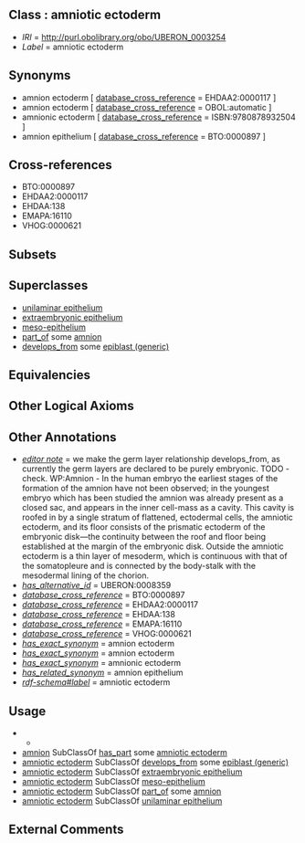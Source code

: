 
## Class : amniotic ectoderm

 * *IRI* = http://purl.obolibrary.org/obo/UBERON_0003254
 * *Label* = amniotic ectoderm

## Synonyms

 * amnion ectoderm [ [database_cross_reference](../../ef/oboInOwl#hasDbXref.md) = EHDAA2:0000117 ]
 * amnion ectoderm [ [database_cross_reference](../../ef/oboInOwl#hasDbXref.md) = OBOL:automatic ]
 * amnionic ectoderm [ [database_cross_reference](../../ef/oboInOwl#hasDbXref.md) = ISBN:9780878932504 ]
 * amnion epithelium [ [database_cross_reference](../../ef/oboInOwl#hasDbXref.md) = BTO:0000897 ]

## Cross-references

 * BTO:0000897
 * EHDAA2:0000117
 * EHDAA:138
 * EMAPA:16110
 * VHOG:0000621

## Subsets


## Superclasses

 * [unilaminar epithelium](../../UBERON/90/UBERON_0000490.md)
 * [extraembryonic epithelium](../../UBERON/03/UBERON_0010303.md)
 * [meso-epithelium](../../UBERON/75/UBERON_0012275.md)
 * [part_of](../../BFO/50/BFO_0000050.md) some [amnion](../../UBERON/05/UBERON_0000305.md)
 * [develops_from](../../RO/02/RO_0002202.md) some [epiblast (generic)](../../UBERON/32/UBERON_0002532.md)

## Equivalencies


## Other Logical Axioms


## Other Annotations

 * *[editor note](../../IAO/16/IAO_0000116.md)* = we make the germ layer relationship develops_from, as currently the germ layers are declared to be purely embryonic. TODO - check. WP:Amnion - In the human embryo the earliest stages of the formation of the amnion have not been observed; in the youngest embryo which has been studied the amnion was already present as a closed sac, and appears in the inner cell-mass as a cavity. This cavity is roofed in by a single stratum of flattened, ectodermal cells, the amniotic ectoderm, and its floor consists of the prismatic ectoderm of the embryonic disk—the continuity between the roof and floor being established at the margin of the embryonic disk. Outside the amniotic ectoderm is a thin layer of mesoderm, which is continuous with that of the somatopleure and is connected by the body-stalk with the mesodermal lining of the chorion.
 * *[has_alternative_id](../../Id/oboInOwl#hasAlternativeId.md)* = UBERON:0008359
 * *[database_cross_reference](../../ef/oboInOwl#hasDbXref.md)* = BTO:0000897
 * *[database_cross_reference](../../ef/oboInOwl#hasDbXref.md)* = EHDAA2:0000117
 * *[database_cross_reference](../../ef/oboInOwl#hasDbXref.md)* = EHDAA:138
 * *[database_cross_reference](../../ef/oboInOwl#hasDbXref.md)* = EMAPA:16110
 * *[database_cross_reference](../../ef/oboInOwl#hasDbXref.md)* = VHOG:0000621
 * *[has_exact_synonym](../../ym/oboInOwl#hasExactSynonym.md)* = amnion ectoderm
 * *[has_exact_synonym](../../ym/oboInOwl#hasExactSynonym.md)* = amnion ectoderm
 * *[has_exact_synonym](../../ym/oboInOwl#hasExactSynonym.md)* = amnionic ectoderm
 * *[has_related_synonym](../../ym/oboInOwl#hasRelatedSynonym.md)* = amnion epithelium
 * *[rdf-schema#label](../../el/rdf-schema#label.md)* = amniotic ectoderm

## Usage

 * -
 * [amnion](../../UBERON/05/UBERON_0000305.md) SubClassOf [has_part](../../BFO/51/BFO_0000051.md) some [amniotic ectoderm](../../UBERON/54/UBERON_0003254.md)
 * [amniotic ectoderm](../../UBERON/54/UBERON_0003254.md) SubClassOf [develops_from](../../RO/02/RO_0002202.md) some [epiblast (generic)](../../UBERON/32/UBERON_0002532.md)
 * [amniotic ectoderm](../../UBERON/54/UBERON_0003254.md) SubClassOf [extraembryonic epithelium](../../UBERON/03/UBERON_0010303.md)
 * [amniotic ectoderm](../../UBERON/54/UBERON_0003254.md) SubClassOf [meso-epithelium](../../UBERON/75/UBERON_0012275.md)
 * [amniotic ectoderm](../../UBERON/54/UBERON_0003254.md) SubClassOf [part_of](../../BFO/50/BFO_0000050.md) some [amnion](../../UBERON/05/UBERON_0000305.md)
 * [amniotic ectoderm](../../UBERON/54/UBERON_0003254.md) SubClassOf [unilaminar epithelium](../../UBERON/90/UBERON_0000490.md)

## External Comments

